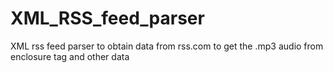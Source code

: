 # XML_RSS_feed_parser
XML rss feed parser to obtain data from rss.com to get the .mp3 audio from enclosure tag and other data 

